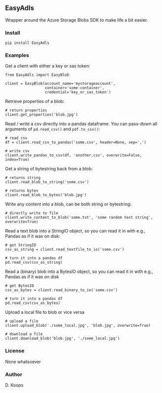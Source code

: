 ## EasyAdls
Wrapper around the Azure Storage Blobs SDK to make life a bit easier.

### Install
`pip install EasyAdls`

### Examples
Get a client with either a key or sas token:
```
from EasyAdls import EasyBlob

client = EasyBlob(account_name='mystorageaccount',
                  container='some-container',
                  credential='key_or_sas_token')
```

Retrieve properties of a blob:
```
# return properties
client.get_properties('blob.jpg')
```

Read / write a csv directly into a pandas dataframe. You can pass-down 
all arguments of `pd.read_csv()` and `pdf.to_csv()`:
```
# read csv
df = client.read_csv_to_pandas('some.csv', header=None, sep=',')

# write csv
client.write_pandas_to_csv(df, 'another.csv', overwrite=False, index=True)
```

Get a string of bytestring back from a blob:

```
# returns string
client.read_blob_to_string('some.csv')

# returns bytes
client.read_blob_to_bytes('blob.jpg')
```

Write any content into a blob, can be both string or bytestring:
```
# directly write to file
client.write_content_to_blob('some.txt', 'some random test string', overwrite=True)
```

Read a text blob into a StringIO object, so you can read it in with e.g., Pandas
as if it was on disk:
```
# get StringIO
csv_as_string = client.read_textfile_to_io('some.csv')

# turn it into a pandas df
pd.read_csv(csv_as_string)
```

Read a (binary) blob into a BytesIO object, so you can read it in with e.g., Pandas
as if it was on disk
```
# get BytesIO
csv_as_bytes = client.read_binary_to_io('some.csv')

# turn it into a pandas df
pd.read_csv(csv_as_bytes)
```

Upload a local file to blob or vice versa
```
# upload a file
client.upload_blob('./some_local.jpg', 'blob.jpg', overwrite=True)

# download a file
client.download_blob('blob.jpg', './some_local.jpg')
```

### License
None whatsoever

### Author
D. Koops